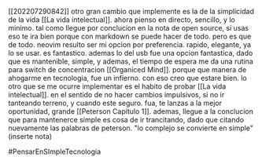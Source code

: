 [[202207290842]] otro gran cambio que implemente es la de la simplicidad de la vida [[La vida intelectual]]. ahora pienso en directo, sencillo, y lo minimo. tal como llegue por conclucion en la nota de open source, si usas eso te ira bien porque con markdown se puede hacer de todo. pero es que de todo. neovim resulto ser mi opcion por preferencia. rapido, elegante, ya lo se usar. es fantastico. ademas lo del usb fue una opcion fantastica, dado que es mantenible, simple, y ademas, el tiempo de espera me da una rutina para switch de concentracion [[Organiced Mind]]. 
porque que manera de ahogarme en tecnologia, fue un infierno. con eso creo que estare bien. lo otro que se me ocurre implementar es el habito de probar [[La vida intelectual]]. en el sentido de no hacer cambios impulsivos, si no ir tanteando terreno, y cuando este seguro. fua, te lanzas a la mejor oportunidad, grande [[Peterson Capítulo 1]]. ademas, llegue a la conclucion que para mantenerce simple es cosa de ir trancitando, dado que citando nuevamente las palabras de peterson. "lo complejo se convierte en simple" (inserte nota)


#PensarEnSImpleTecnologia